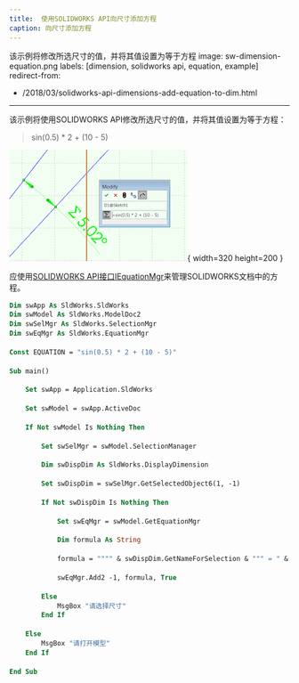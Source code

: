 ```yaml
---
title:  使用SOLIDWORKS API向尺寸添加方程
caption: 向尺寸添加方程
---
```

 该示例将修改所选尺寸的值，并将其值设置为等于方程
image: sw-dimension-equation.png
labels: [dimension, solidworks api, equation, example]
redirect-from:
  - /2018/03/solidworks-api-dimensions-add-equation-to-dim.html
---
该示例将使用SOLIDWORKS API修改所选尺寸的值，并将其值设置为等于方程：

> sin(0.5) * 2 + (10 - 5)

![尺寸中的方程](sw-dimension-equation.png){ width=320 height=200 }

应使用[SOLIDWORKS API接口IEquationMgr](https://help.solidworks.com/2018/english/api/sldworksapi/SolidWorks.Interop.sldworks~SolidWorks.Interop.sldworks.IEquationMgr.html)来管理SOLIDWORKS文档中的方程。

~~~ vb
Dim swApp As SldWorks.SldWorks
Dim swModel As SldWorks.ModelDoc2
Dim swSelMgr As SldWorks.SelectionMgr
Dim swEqMgr As SldWorks.EquationMgr

Const EQUATION = "sin(0.5) * 2 + (10 - 5)"

Sub main()

    Set swApp = Application.SldWorks
    
    Set swModel = swApp.ActiveDoc
    
    If Not swModel Is Nothing Then
    
        Set swSelMgr = swModel.SelectionManager
        
        Dim swDispDim As SldWorks.DisplayDimension
        
        Set swDispDim = swSelMgr.GetSelectedObject6(1, -1)
                
        If Not swDispDim Is Nothing Then
                
            Set swEqMgr = swModel.GetEquationMgr
            
            Dim formula As String
            
            formula = """" & swDispDim.GetNameForSelection & """ = " & EQUATION
            
            swEqMgr.Add2 -1, formula, True
        
        Else
            MsgBox "请选择尺寸"
        End If
    
    Else
        MsgBox "请打开模型"
    End If
    
End Sub


~~~